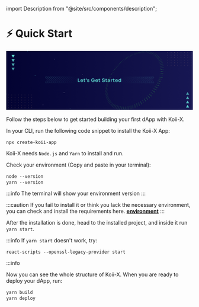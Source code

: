 import Description from "@site/src/components/description";

# ⚡ Quick Start

![Banner](../img/Quick_Start.png)

<Description
  text="Get up and running in minutes!"
/>

Follow the steps below to get started building your first dApp with Koii-X.

In your CLI, run the following code snippet to install the Koii-X App:

```shell
npx create-koii-app
```

Koii-X needs `Node.js` and `Yarn` to install and run.

Check your environment (Copy and paste in your terminal):

```
node --version
yarn --version
```

:::info
The terminal will show your environment version
:::

:::caution
If you fail to install it or think you lack the necessary environment, you can check and install the requirements here. [**environment**](./environment "mention")
:::

After the installation is done, head to the installed project, and inside it run `yarn start`.

:::info
If `yarn start` doesn't work, try:

```
react-scripts --openssl-legacy-provider start
```
:::info

Now you can see the whole structure of Koii-X. When you are ready to deploy your dApp, run:

```
yarn build
yarn deploy
```
